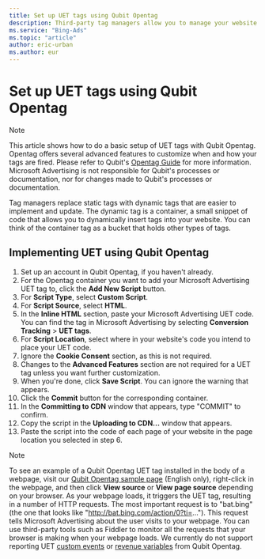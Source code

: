 ```yaml
---
title: Set up UET tags using Qubit Opentag
description: Third-party tag managers allow you to manage your website tags in one place. Learn how to set up UET tags using Qubit Opentag.
ms.service: "Bing-Ads"
ms.topic: "article"
author: eric-urban
ms.author: eur
---
```


# Set up UET tags using Qubit Opentag

> [!NOTE]
> This article shows how to do a basic setup of UET tags with Qubit Opentag. Opentag offers several advanced features to customize when and how your tags are fired. Please refer to Qubit's [Opentag Guide](https://go.microsoft.com/fwlink?LinkId=2010449) for more information.
> Microsoft Advertising is not responsible for Qubit's processes or documentation, nor for changes made to Qubit's processes or documentation.

Tag managers replace static tags with dynamic tags that are easier to implement and update. The dynamic tag is a container, a small snippet of code that allows you to dynamically insert tags into your website. You can think of the container tag as a bucket that holds other types of tags.

## Implementing UET using Qubit Opentag

1. Set up an account in Qubit Opentag, if you haven't already.
1. For the Opentag container you want to add your Microsoft Advertising UET tag to, click the **Add New Script** button.
1. For **Script Type**, select **Custom Script**.
1. For **Script Source**, select **HTML**.
1. In the **Inline HTML** section, paste your Microsoft Advertising UET code. You can find the tag in Microsoft Advertising by selecting **Conversion Tracking**&nbsp;&gt;&nbsp;**UET tags**.
1. For **Script Location**, select where in your website's code you intend to place your UET code.
1. Ignore the **Cookie Consent** section, as this is not required.
1. Changes to the **Advanced Features** section are not required for a UET tag unless you want further customization.
1. When you're done, click **Save Script**. You can ignore the warning that appears.
1. Click the **Commit** button for the corresponding container.
1. In the **Committing to CDN** window that appears, type "COMMIT" to confirm.
1. Copy the script in the **Uploading to CDN...** window that appears.
1. Paste the script into the code of each page of your website in the page location you selected in step 6.

> [!NOTE]
> To see an example of a Qubit Opentag UET tag installed in the body of a webpage, visit our [Qubit Opentag sample page](https://go.microsoft.com/fwlink?LinkId=2010471) (English only), right-click in the webpage, and then click **View source** or **View page source** depending on your browser.
> As your webpage loads, it triggers the UET tag, resulting in a number of HTTP requests. The most important request is to "bat.bing" (the one that looks like "http://bat.bing.com/action/0?ti=..."). This request tells Microsoft Advertising  about the user visits to your webpage. You can use third-party tools such as Fiddler to monitor all the requests that your browser is making when your webpage loads.
> We currently do not support reporting UET [custom events](./hlp_BA_CONC_UETv2CustomEvent.md) or [revenue variables](./hlp_BA_CONC_UETv2RevenueVariables.md) from Qubit Opentag.


